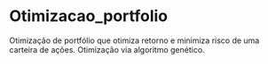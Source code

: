 # Otimizacao_portfolio
Otimização de portfólio que otimiza retorno e minimiza risco de uma carteira de ações. Otimização via algoritmo genético.
